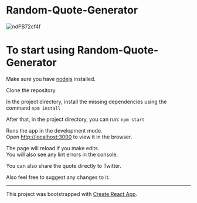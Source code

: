 # Random-Quote-Generator
![ndPB72cf4f](https://user-images.githubusercontent.com/86161191/138493279-990f70b9-197a-484e-91b5-e9e28298b25d.png)

# To start using Random-Quote-Generator

Make sure you have [nodejs](https://nodejs.org/en/) installed.

Clone the repository.

In the project directory, install the missing dependencies using the command `npm install`

After that, in the project directory, you can run: `npm start`

Runs the app in the development mode.\
Open [http://localhost:3000](http://localhost:3000) to view it in the browser.

The page will reload if you make edits.\
You will also see any lint errors in the console.

You can also share the quote directly to Twitter.

Also feel free to suggest any changes to it.

<hr/>

This project was bootstrapped with [Create React App](https://github.com/facebook/create-react-app).
